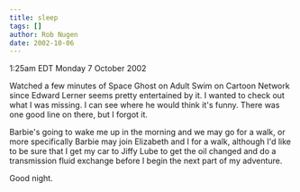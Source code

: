 ```yaml
---
title: sleep
tags: []
author: Rob Nugen
date: 2002-10-06
---
```


<p class=date>1:25am EDT Monday 7 October 2002</p>

<p>Watched a few minutes of Space Ghost on Adult Swim on Cartoon
Network since Edward Lerner seems pretty entertained by it.  I wanted
to check out what I was missing.  I can see where he would think it's
funny.  There was one good line on there, but I forgot it.</p>

<p>Barbie's going to wake me up in the morning and we may go for a
walk, or more specifically Barbie may join Elizabeth and I for a walk,
although I'd like to be sure that I get my car to Jiffy Lube to get
the oil changed and do a transmission fluid exchange before I begin
the next part of my adventure.</p>

<p>Good night.</p>
